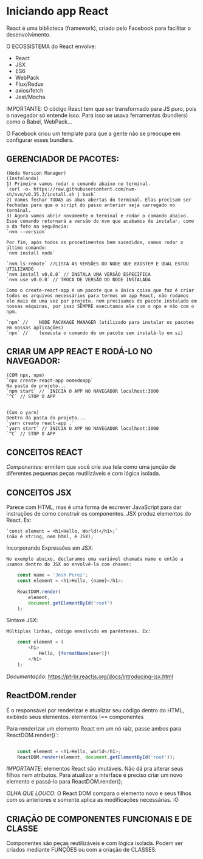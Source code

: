 # Iniciando app React

React é uma biblioteca (framework), criado pelo Facebook para facilitar o desenvolvimento.

O ECOSSISTEMA do React envolve:

* React
* JSX
* ES6
* WebPack
* Flux/Redux
* axios/fetch
* Jest/Mocha

IMPORTANTE: O código React tem que ser transformado para JS puro, pois o navegador só entende isso. Para isso se usava ferramentas (bundlers) como o Babel, WebPack...

O Facebook criou um template para que a gente não se preocupe em configurar esses bundlers.

## GERENCIADOR DE PACOTES:


	(Node Version Manager)
	(Instalando)
	1) Primeiro vamos rodar o comando abaixo no terminal.
	`curl -o- https://raw.githubusercontent.com/nvm-sh/nvm/v0.35.3/install.sh | bash`
	2) Vamos fechar TODAS as abas abertas do terminal. Elas precisam ser fechadas para que o script do passo anterior seja carregado no terminal.
	3) Agora vamos abrir novamente o terminal e rodar o comando abaixo. Esse comando retornará a versão do nvm que acabamos de instalar, como o da foto na sequência:
	`nvm --version`

	Por fim, após todos os procedimentos bem sucedidos, vamos rodar o último comando:
	`nvm install node`

	`nvm ls-remote` //LISTA AS VERSÕES DO NODE QUE EXISTEM E QUAL ESTOU UTILIZANDO
	`nvm install v0.0.0` // INSTALA UMA VERSÃO ESPECÍFICA
	`nvm use v0.0.0` // TROCA DE VERSÃO DO NODE INSTALADA

	Como o create-react-app é um pacote que a única coisa que faz é criar todos os arquivos necessários para termos um app React, não rodamos ele mais de uma vez por projeto, nem precisamos do pacote instalado em nossas máquinas, por isso SEMPRE executamos ele com o npx e não com o npm.

	`npm` //	NODE PACAKAGE MANAGER (utilizado para instalar os pacotes em nossas aplicações)
	`npx` //	(executa o comando de um pacote sem instalá-lo em si)


## CRIAR UM APP REACT E RODÁ-LO NO NAVEGADOR:

	(COM npx, npm)
	`npx create-react-app nomedoapp`
	Na pasta do projeto...
	`npm start` //	INICIA O APP NO NAVEGADOR localhost:3000
	`^C` // STOP O APP


	(Com o yarn)
	Dentro da pasta do projeto...
	`yarn create react-app .`
	`yarn start` //	INICIA O APP NO NAVEGADOR localhost:3000
	`^C` // STOP O APP

## CONCEITOS REACT

*Componentes*: ermitem que você crie sua tela como uma junção de diferentes pequenas peças reutilizáveis e com lógica isolada.


## CONCEITOS JSX

Parece com HTML, mas é uma forma de escrever JavaScript para dar instruções de como construir os componentes.
JSX produz elementos do React. Ex:

	`const element = <h1>Hello, World!</h1>;`
	(não é string, nem html, é JSX);

Incorporando Expressões em JSX:

	No exemplo abaixo, declaramos uma variável chamada name e então a usamos dentro do JSX ao envolvê-la com chaves:

```javascript
	const name = 'Josh Perez';
	const element = <h1>Hello, {name}</h1>;

	ReactDOM.render(
		element,
		document.getElementById('root')
	);
```

Sintaxe JSX:

	Múltiplas linhas, código envolvido em parênteses. Ex:

```javascript
	const element = (
		<h1>
			Hello, {formatName(user)}!
		</h1>
	);
```

*Documentação*: https://pt-br.reactjs.org/docs/introducing-jsx.html


## ReactDOM.render

É o responsável por renderizar e atualizar seu código dentro do HTML, exibindo seus elementos.
elementos !== componentes

Para renderizar um elemento React em um nó raiz, passe ambos para ReactDOM.render()`:

```javascript

	const element = <h1>Hello, world</h1>;
	ReactDOM.render(element, document.getElementById('root'));

```

*IMPORTANTE*: elementos React são imutáveis. Não dá pra alterar seus filhos nem atributos. Para atualizar a interface é preciso criar um novo elemento e passá-lo para ReactDOM.render();

*OLHA QUE LOUCO*: O React DOM compara o elemento novo e seus filhos com os anteriores e somente aplica as modificações necessárias. :O


## CRIAÇÃO DE COMPONENTES FUNCIONAIS E DE CLASSE

Componentes são peças reutilizáveis e com lógica isolada. Podem ser criados mediante FUNÇÕES ou com a criação de CLASSES.